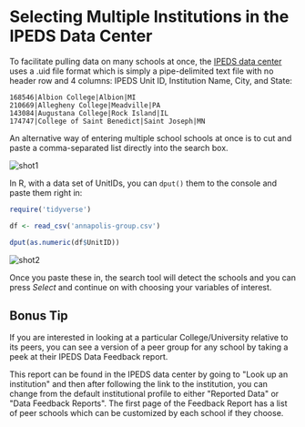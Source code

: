 Selecting Multiple Institutions in the IPEDS Data Center
=========

To facilitate pulling data on many schools at once, the [IPEDS data center](https://nces.ed.gov/ipeds/use-the-data
) uses a .uid file format which is simply a pipe-delimited text file with no header row and 4 columns: IPEDS Unit ID, Institution Name, City, and State:

    168546|Albion College|Albion|MI           
    210669|Allegheny College|Meadville|PA           
    143084|Augustana College|Rock Island|IL         
    174747|College of Saint Benedict|Saint Joseph|MN

An alternative way of entering multiple school schools at once is to cut and paste a comma-separated list directly into the search box.

![shot1](img/ipeds-institutions.PNG)

In R, with a data set of UnitIDs, you can `dput()` them to the console and paste them right in:
```r
require('tidyverse')

df <- read_csv('annapolis-group.csv')

dput(as.numeric(df$UnitID))

```
![shot2](img/ipeds-comma-sep.PNG)

Once you paste these in, the search tool will detect the schools and you can press *Select* and continue on with choosing your variables of interest.

## Bonus Tip
If you are interested in looking at a particular College/University relative to its peers, you can see a version of a peer group for any school by taking a peek at their IPEDS Data Feedback report.

This report can be found in the IPEDS data center by going to "Look up an institution" and then after following the link to the institution, you can change from the default institutional profile to either "Reported Data" or "Data Feedback Reports". The first page of the Feedback Report has a list of peer schools which can be customized by each school if they choose. 
